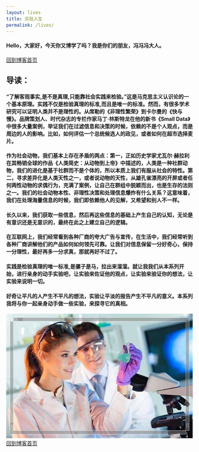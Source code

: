 ```yaml
---
layout: lives
title: 实验人生
permalink: /lives/
---
```

#### Hello，大家好，今天你又博学了吗？我是你们的朋友，冯冯冯大人。
<a href="https://www.fringe.icu/">回到博客首页</a>
## 导读：
#### “了解客观事实,是不是真理,只能靠社会实践来检验。”这是马克思主义认识论的一个基本原理。实践不仅是检验真理的标准,而且是唯一的标准。然而，有很多学术研究可以证明人类并不是理性的。从席勒的《非理性繁荣》到卡尔曼的《快与慢》。品牌策划人、时代杂志的专栏作家马丁·林斯特龙在他的新书《Small Data》中很多大量案例，举证我们在过滤信息和决策的时候，依赖的不是个人观点，而是周边的人的影响。比如，如何评估一个总统候选人的政见，或者如何在超市选择麦片。

#### 作为社会动物，我们基本上存在矛盾的两点：第一，正如历史学家尤瓦尔·赫拉利在其畅销全球的作品《人类简史：从动物到上帝》中描述的，人类是一种社群动物，我们的进化是基于社群而不是个体的，所以本质上我们有服从社会的特性。第二，寻求差异化是人类天性之一，或者说动物的天性，从雄孔雀漂亮的开屏或者任何两性动物的求偶行为，充满了案例，让自己在群组中脱颖而出，也是生存的法则之一。我们的社会动物本性、非理性决策和处理信息爆炸有什么关系？这意味着，我们在处理海量信息的时候，我们即依赖他人的见解，又希望和别人不一样。

#### 长久以来，我们获取一些信息，然后再这些信息的基础上产生自己的认知，无论是有意识还是无意识的，最终在此之上建立自己的逻辑。
#### 在互联网上，我们经常看到各种厂商的夸大广告与宣传，在生活中，我们经常听到各种厂商讲解他们的产品如何如何领先可靠。让我们对信息保留一分好奇心，保持一分理性，最好再多一分求真，那就再好不过了。

#### 实践是检验真理的唯一标准,是骡子是马，拉出来溜溜。就让我我们从本系列开始，进行亲身的动手实验吧，让实验来佐证他的观点，让实验来验证你的想法，让实验来说明一切。
#### 好奇让平凡的人产生不平凡的想法，实验让平淡的报告产生不平凡的意义。本系列我将与你一起亲身动手做一些实验，来探寻它的真相。
<div align=center><img src ="/assets/images/lab.jpg"/></div>
<a href="https://www.fringe.icu/">回到博客首页</a>
